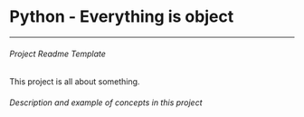 # Python - Everything is object

---
###### Project Readme Template
This project is all about something.

###### Description and example of concepts in this project 
